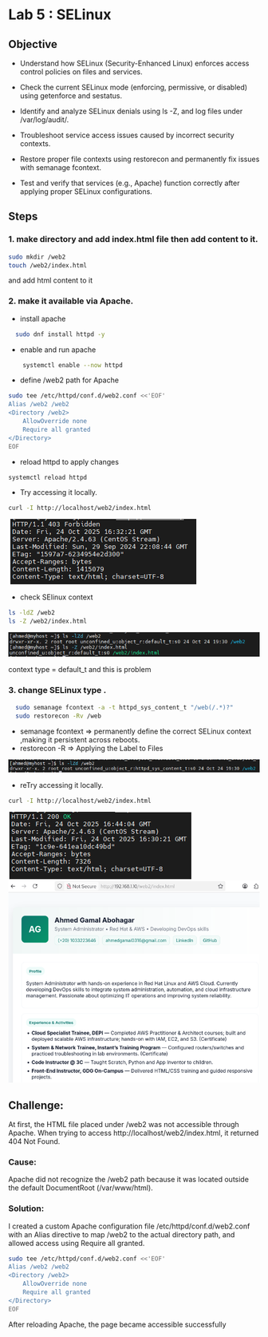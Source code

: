 # Lab 5 : SELinux

## Objective

- Understand how SELinux (Security-Enhanced Linux) enforces access control policies on files and services.

- Check the current SELinux mode (enforcing, permissive, or disabled) using getenforce and sestatus.

- Identify and analyze SELinux denials using ls -Z, and log files under /var/log/audit/.

- Troubleshoot service access issues caused by incorrect security contexts.

- Restore proper file contexts using restorecon and permanently fix issues with semanage fcontext.

- Test and verify that services (e.g., Apache) function correctly after applying proper SELinux configurations.

## Steps

  ### 1. make directory and add index.html file then add content to it.

```bash
sudo mkdir /web2
touch /web2/index.html 
```
and add html content to it 
  

  ### 2. make it available via Apache.
  - install apache 
  ```bash
    sudo dnf install httpd -y
  ```
  - enable and run apache 
```bash
    systemctl enable --now httpd
```
  - define /web2 path for Apache
```bash
sudo tee /etc/httpd/conf.d/web2.conf <<'EOF'
Alias /web2 /web2
<Directory /web2>
    AllowOverride none
    Require all granted
</Directory>
EOF
```
- reload httpd to apply changes
 ```bash
systemctl reload httpd
```
- Try accessing it locally.
 ```bash
curl -I http://localhost/web2/index.html
```
 [![](images/1.PNG)](images/1.PNG)

 - check SElinux context
  ```bash
ls -ldZ /web2
ls -Z /web2/index.html
```
 [![](images/2.PNG)](images/2.PNG)

 context type = default_t and this is problem
 
  ### 3. change SELinux type .
 
```bash
  sudo semanage fcontext -a -t httpd_sys_content_t "/web(/.*)?"
  sudo restorecon -Rv /web
```
- semanage fcontext => permanently define the correct SELinux context ,making it persistent across reboots.
- restorecon -R     => Applying the Label to Files



[![](images/3.PNG)](images/3.PNG)

- reTry accessing it locally.
```bash
curl -I http://localhost/web2/index.html
```


  [![](images/4.PNG)](images/4.PNG)
  [![](images/5.PNG)](images/5.PNG)

## Challenge:

At first, the HTML file placed under /web2 was not accessible through Apache.
When trying to access http://localhost/web2/index.html, it returned 404 Not Found.

### Cause:
Apache did not recognize the /web2 path because it was located outside the default DocumentRoot (/var/www/html).

### Solution:
I created a custom Apache configuration file /etc/httpd/conf.d/web2.conf with an Alias directive to map /web2 to the actual directory path, and allowed access using Require all granted.

```bash
sudo tee /etc/httpd/conf.d/web2.conf <<'EOF'
Alias /web2 /web2
<Directory /web2>
    AllowOverride none
    Require all granted
</Directory>
EOF
```
After reloading Apache, the page became accessible successfully 






